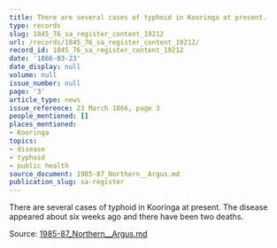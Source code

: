 ```yaml
---
title: There are several cases of typhoid in Kooringa at present.
type: records
slug: 1845_76_sa_register_content_19212
url: /records/1845_76_sa_register_content_19212/
record_id: 1845_76_sa_register_content_19212
date: '1866-03-23'
date_display: null
volume: null
issue_number: null
page: '3'
article_type: news
issue_reference: 23 March 1866, page 3
people_mentioned: []
places_mentioned:
- Kooringa
topics:
- disease
- typhoid
- public health
source_document: 1985-87_Northern__Argus.md
publication_slug: sa-register
---
```


There are several cases of typhoid in Kooringa at present.  The disease appeared about six weeks ago and there have been two deaths.

Source: [1985-87_Northern__Argus.md](/downloads/markdown/1985-87_Northern__Argus.md)
